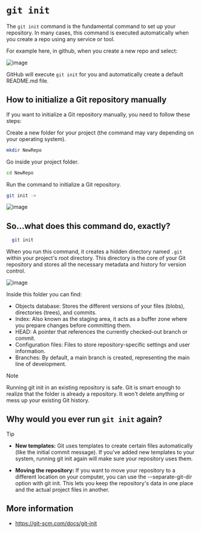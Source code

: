 # `git init`

The `git init` command is the fundamental command to set up your repository. In many cases, this command is executed automatically when you create a repo using any service or tool.

For example here, in github, when you create a new repo and select:

![image](https://github.com/user-attachments/assets/28404b24-bdcd-4082-a249-d2428dcd4098)

GitHub will execute `git init` for you and automatically create a default README.md file.

## How to initialize a Git repository manually

If you want to initialize a Git repository manually, you need to follow these steps:

 Create a new folder for your project (the command may vary depending on your operating system).
```bash
mkdir NewRepo
```

Go inside your project folder.
```bash
cd NewRepo
```

Run the command to initialize a Git repository.
```bash
git init -> 
```

![image](https://github.com/user-attachments/assets/269a4557-ed82-4aac-acbe-1470eda1fadd)

## So...what does this command do, exactly?
```bash
  git init
```

When you run this command, it creates a hidden directory named `.git` within your project's root directory. This directory is the core of your Git repository and stores all the necessary metadata and history for version control. 

![image](https://github.com/user-attachments/assets/36520a9c-7034-4410-8420-d56671fef635)

Inside this folder you can find:

* Objects database: Stores the different versions of your files (blobs), directories (trees), and commits.
* Index: Also known as the staging area, it acts as a buffer zone where you prepare changes before committing them.
* HEAD: A pointer that references the currently checked-out branch or commit.
* Configuration files: Files to store repository-specific settings and user information.
* Branches: By default, a main branch is created, representing the main line of development.

> [!NOTE]
> Running git init in an existing repository is safe. Git is smart enough to realize that the folder is already a repository. It won't delete anything or mess up your existing Git history.

## Why would you ever run `git init` again?

> [!TIP]
> * **New templates:** Git uses templates to create certain files automatically (like the initial commit message). If you've added new templates to your system, running git init again will make sure your repository uses them.
>   
> * **Moving the repository:** If you want to move your repository to a different location on your computer, you can use the --separate-git-dir option with git init. This lets you keep the repository's data in one place and the actual project files in another.

## More information
* https://git-scm.com/docs/git-init
